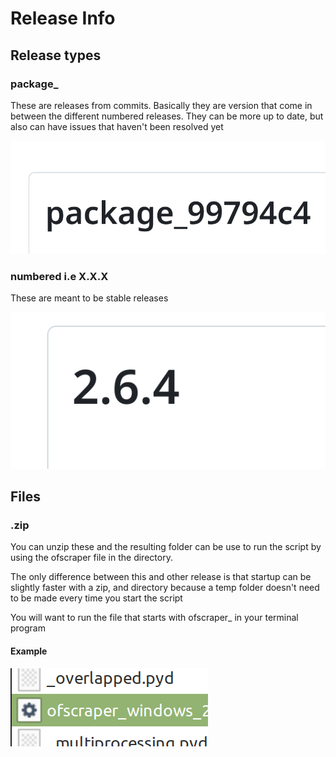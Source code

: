 # Release Info

## Release types

### package\_

These are releases from commits. Basically they are version that come in between the different numbered releases. They can be more up to date, but also can have issues that haven't been resolved yet

![](<../.gitbook/assets/image (1).png>)

### numbered i.e X.X.X

These are meant to be stable releases

![](<../.gitbook/assets/image (2).png>)

##

##

## Files

### .zip

You can unzip these and the resulting folder can be use to run the script by using the ofscraper file in the directory.&#x20;

The only difference between this and other release is that startup can be slightly faster with a zip, and directory because a temp folder doesn't need to be made every time you start the script

You will want to run the file that starts with ofscraper\_ in your terminal program

#### Example

![](../.gitbook/assets/image.png)

###







